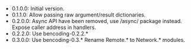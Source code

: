 * 0.1.0.0: Initial version.
* 0.1.1.0: Allow passing raw argument\/result dictionaries.
* 0.2.0.0: Async API have been removed, use /async/ package instead.
           Expose caller address in handlers.
* 0.2.2.0: Use bencoding-0.2.2.*
* 0.3.0.0: Use bencoding-0.3.*
           Rename Remote.* to Network.* modules.

